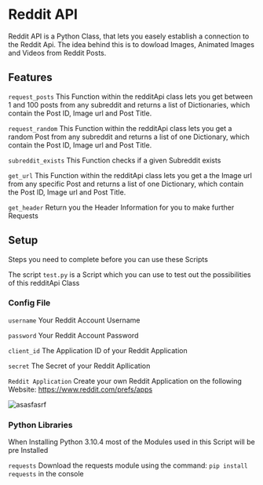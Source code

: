 # Reddit API

Reddit API is a Python Class, that lets you easely establish a connection to the Reddit Api. The idea behind this is to dowload Images, Animated Images and Videos from Reddit Posts.

## Features
`request_posts` This Function within the redditApi class lets you get between 1 and 100 posts from any subreddit and returns a list of Dictionaries, which contain the Post ID, Image url and Post Title.

`request_random` This Function within the redditApi class lets you get a random Post from any subreddit and returns a list of one Dictionary, which contain the Post ID, Image url and Post Title.

`subreddit_exists` This Function checks if a given Subreddit exists

`get_url` This Function within the redditApi class lets you get a the Image url from any specific Post and returns a list of one Dictionary, which contain the Post ID, Image url and Post Title.

`get_header` Return you the Header Information for you to make further Requests


## Setup

Steps you need to complete before you can use these Scripts

The script `test.py` is a Script which you can use to test out the possibilities of this redditApi Class

### Config File

`username` Your Reddit Account Username

`password` Your Reddit Account Password

`client_id` The Application ID of your Reddit Application

`secret` The Secret of your Reddit Apllication

`Reddit Application` Create your own Reddit Application on the following Website: https://www.reddit.com/prefs/apps

![asasfasrf](https://user-images.githubusercontent.com/66902977/170887501-f81612be-d05e-41c9-8d65-d7650061aa44.PNG)


### Python Libraries

When Installing Python 3.10.4 most of the Modules used in this Script will be pre Installed

`requests` Download the requests module using the command: `pip install requests` in the console

